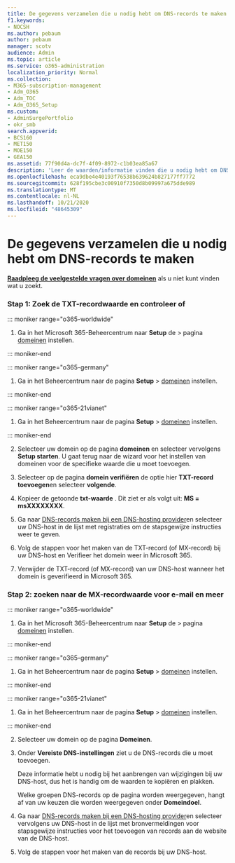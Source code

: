 ```yaml
---
title: De gegevens verzamelen die u nodig hebt om DNS-records te maken
f1.keywords:
- NOCSH
ms.author: pebaum
author: pebaum
manager: scotv
audience: Admin
ms.topic: article
ms.service: o365-administration
localization_priority: Normal
ms.collection:
- M365-subscription-management
- Adm_O365
- Adm_TOC
- Adm_O365_Setup
ms.custom:
- AdminSurgePortfolio
- okr_smb
search.appverid:
- BCS160
- MET150
- MOE150
- GEA150
ms.assetid: 77f90d4a-dc7f-4f09-8972-c1b03ea85a67
description: 'Leer de waarden/informatie vinden die u nodig hebt om DNS-records voor Microsoft 365 te maken. '
ms.openlocfilehash: eca9dbe4e40193f76538b639624b827177ff7772
ms.sourcegitcommit: 628f195cbe3c00910f7350d8b09997a675dde989
ms.translationtype: MT
ms.contentlocale: nl-NL
ms.lasthandoff: 10/21/2020
ms.locfileid: "48645309"
---
```

# <a name="gather-the-information-you-need-to-create-dns-records"></a>De gegevens verzamelen die u nodig hebt om DNS-records te maken

 **[Raadpleeg de veelgestelde vragen over domeinen](../setup/domains-faq.md)** als u niet kunt vinden wat u zoekt. 
  
### <a name="step-1-find-the-txt-record-value-and-verify"></a>Stap 1: Zoek de TXT-recordwaarde en controleer of

::: moniker range="o365-worldwide"

1. Ga in het Microsoft 365-Beheercentrum naar **Setup** de \> pagina <a href="https://go.microsoft.com/fwlink/p/?linkid=834818" target="_blank">domeinen</a> instellen.

::: moniker-end

::: moniker range="o365-germany"

1. Ga in het Beheercentrum naar de pagina **Setup** > <a href="https://go.microsoft.com/fwlink/p/?linkid=854615" target="_blank">domeinen</a> instellen.

::: moniker-end

::: moniker range="o365-21vianet"

1. Ga in het Beheercentrum naar de pagina **Setup** > <a href="https://go.microsoft.com/fwlink/p/?linkid=2007048" target="_blank">domeinen</a> instellen.

::: moniker-end
    
2. Selecteer uw domein op de pagina **domeinen** en selecteer vervolgens **Setup starten**. U gaat terug naar de wizard voor het instellen van domeinen voor de specifieke waarde die u moet toevoegen.
    
3. Selecteer op de pagina **domein verifiëren** de optie hier **TXT-record toevoegen**en selecteer **volgende**.
    
4. Kopieer de getoonde **txt-waarde** . Dit ziet er als volgt uit: **MS = msXXXXXXXX**. 
    
5. Ga naar [DNS-records maken bij een DNS-hosting provider](create-dns-records-at-any-dns-hosting-provider.md)en selecteer uw DNS-host in de lijst met registraties om de stapsgewijze instructies weer te geven.
    
6. Volg de stappen voor het maken van de TXT-record (of MX-record) bij uw DNS-host en Verifieer het domein weer in Microsoft 365.

7. Verwijder de TXT-record (of MX-record) van uw DNS-host wanneer het domein is geverifieerd in Microsoft 365.
    
### <a name="step-2-find-the-mx-record-value-for-email-and-more"></a>Stap 2: zoeken naar de MX-recordwaarde voor e-mail en meer

::: moniker range="o365-worldwide"

1. Ga in het Microsoft 365-Beheercentrum naar **Setup** de \> pagina <a href="https://go.microsoft.com/fwlink/p/?linkid=834818" target="_blank">domeinen</a> instellen.

::: moniker-end
    
::: moniker range="o365-germany"

1. Ga in het Beheercentrum naar de pagina **Setup** > <a href="https://go.microsoft.com/fwlink/p/?linkid=854615" target="_blank">domeinen</a> instellen.

::: moniker-end

::: moniker range="o365-21vianet"

1. Ga in het Beheercentrum naar de pagina **Setup** > <a href="https://go.microsoft.com/fwlink/p/?linkid=2007048" target="_blank">domeinen</a> instellen.

::: moniker-end
    
2. Selecteer uw domein op de pagina **Domeinen**. 
    
3. Onder **Vereiste DNS-instellingen** ziet u de DNS-records die u moet toevoegen.
    
    Deze informatie hebt u nodig bij het aanbrengen van wijzigingen bij uw DNS-host, dus het is handig om de waarden te kopiëren en plakken.
    
    Welke groepen DNS-records op de pagina worden weergegeven, hangt af van uw keuzen die worden weergegeven onder **Domeindoel**.
    
4. Ga naar [DNS-records maken bij een DNS-hosting provider](create-dns-records-at-any-dns-hosting-provider.md)en selecteer vervolgens uw DNS-host in de lijst met bronvermeldingen voor stapsgewijze instructies voor het toevoegen van records aan de website van de DNS-host.
    
5. Volg de stappen voor het maken van de records bij uw DNS-host.
